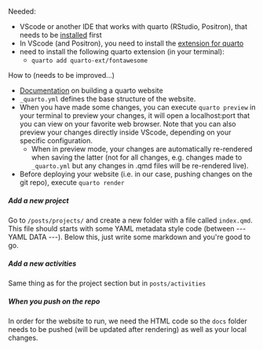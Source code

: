 Needed:

- VScode or another IDE that works with quarto (RStudio, Positron), that needs to be [installed](https://quarto.org/docs/download/index.html) first
- In VScode (and Positron), you need to install the [extension for quarto](https://marketplace.visualstudio.com/items?itemName=quarto.quarto)
- need to install the following quarto extension (in your terminal):
  - `quarto add quarto-ext/fontawesome`
 
How to (needs to be improved...)

- [Documentation](https://quarto.org/docs/websites/) on building a quarto website
- `_quarto.yml` defines the base structure of the website.
- When you have made some changes, you can execute `quarto preview` in your terminal to preview your changes, it will open a localhost:port that you can view on your favorite web browser. Note that you can also preview your changes directly inside VScode, depending on your specific configuration.
  - When in preview mode, your changes are automatically re-rendered when saving the latter (not for all changes, e.g. changes made to `_quarto.yml` but any changes in .qmd files will be re-rendered live). 
- Before deploying your website (i.e. in our case, pushing changes on the git repo), execute `quarto render`

##### Add a new project

Go to `/posts/projects/` and create a new folder with a file called `index.qmd`. This file should starts with some YAML metadata style code (between --- YAML DATA ---). Below this, just write some markdown and you're good to go.

##### Add a new activities

Same thing as for the project section but in `posts/activities`

##### When you push on the repo

In order for the website to run, we need the HTML code so the `docs` folder needs to be pushed (will be updated after rendering) as well as your local changes.
